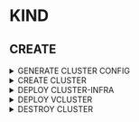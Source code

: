 # KIND

## CREATE

<details><summary>GENERATE CLUSTER CONFIG</summary>

```
IP=$(hostname -I | awk '{print $1}')
KUBE_API_PORT=31943
CLUSTER_NAME=kind-demo

kcl run oci://ghcr.io/stuttgart-things/k8s-kind-cluster \
-D portRangeStart=32100 \
-D portRangeCount=2 \
-D clusterName=${CLUSTER_NAME} \
-D apiServerAddress=${IP} \
-D 'registryMirrors=["https://docker.harbor.idp.kubermatic.sva.dev"]' \
-D apiServerPort=${KUBE_API_PORT} > /tmp/cluster.yaml
```


</details>


<details><summary>CREATE CLUSTER</summary>

```bash
# CREATE CLUSTER
KUBECONFIG_PATH=~/.kube/kind-platform

mkdir -p ~/.kube || true

kind create cluster \
--config cluster.yaml \
--kubeconfig ${KUBECONFIG_PATH}

# REPLACE IP
yq -i '.clusters[0].cluster.server = "https://'"$(hostname -I | awk '{print $1}')"':31643"' ${KUBECONFIG_PATH}


export KUBECONFIG=${KUBECONFIG_PATH}
kubectl get nodes
```

</details>

<details><summary>DEPLOY CLUSTER-INFRA</summary>

```bash
## DEPLOY CLUSTER-INFRA
export KUBECONFIG=${KUBECONFIG_PATH}
export HELMFILE_CACHE_HOME=/tmp/helm-cache

helmfile init --force

kubectl apply -k https://github.com/stuttgart-things/helm/infra/crds/cilium

helmfile apply -f infra.yaml

kubectl get nodes
```

</details>

<details><summary>DEPLOY VCLUSTER</summary>

```bash
# CREATE VALUES
---
controlPlane:
  statefulSet:
    persistence:
      volumeClaim:
        storageClass: standard
  distro:
    k8s:
      enabled: true

  proxy:
    bindAddress: "0.0.0.0"
    port: 8443
    extraSANs:
      - "maverick.tiab.labda.sva.de"
      - "10.100.136.150"
      - "localhost"  # Add for local access

  service:
    enabled: true
    spec:
      type: NodePort
      ports:
        - name: https
          port: 443
          targetPort: 8443
          nodePort: 32443
          protocol: TCP

exportKubeConfig:
  server: "https://10.100.136.150:32443"
  # Or use hostname:
  # server: "https://maverick.tiab.labda.sva.de:32443"
```

```bash
# INSTALL
helm repo add loft https://charts.loft.sh && \
helm repo udpate

helm upgrade --install xplane  \
loft/vcluster --version 0.29.0  \
--create-namespace -n vcluster  \
--values vcluster.yaml
```


</details>


<details><summary>DESTROY CLUSTER</summary>

```bash
# DELETE
kind delete clusters platform-cluster
```
